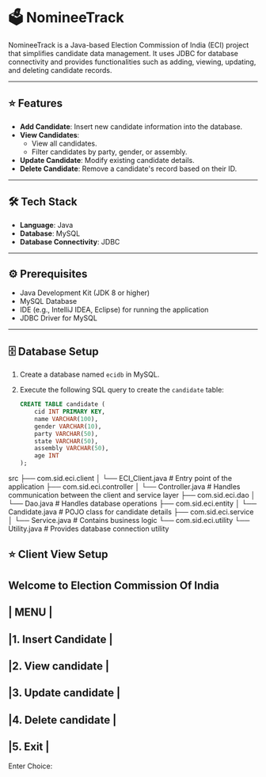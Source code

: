 # 🗳️ **NomineeTrack**

NomineeTrack is a Java-based Election Commission of India (ECI) project that simplifies candidate data management. It uses JDBC for database connectivity and provides functionalities such as adding, viewing, updating, and deleting candidate records.

---

## ⭐ **Features**

- **Add Candidate**: Insert new candidate information into the database.
- **View Candidates**:
  - View all candidates.
  - Filter candidates by party, gender, or assembly.
- **Update Candidate**: Modify existing candidate details.
- **Delete Candidate**: Remove a candidate's record based on their ID.

---

## 🛠️ **Tech Stack**

- **Language**: Java
- **Database**: MySQL
- **Database Connectivity**: JDBC

---

## ⚙️ **Prerequisites**

- Java Development Kit (JDK 8 or higher)
- MySQL Database
- IDE (e.g., IntelliJ IDEA, Eclipse) for running the application
- JDBC Driver for MySQL

---

## 🗄️ **Database Setup**

1. Create a database named `ecidb` in MySQL.
2. Execute the following SQL query to create the `candidate` table:

   ```sql
   CREATE TABLE candidate (
       cid INT PRIMARY KEY,
       name VARCHAR(100),
       gender VARCHAR(10),
       party VARCHAR(50),
       state VARCHAR(50),
       assembly VARCHAR(50),
       age INT
   );


src
├── com.sid.eci.client
│   └── ECI_Client.java        # Entry point of the application
├── com.sid.eci.controller
│   └── Controller.java        # Handles communication between the client and service layer
├── com.sid.eci.dao
│   └── Dao.java               # Handles database operations
├── com.sid.eci.entity
│   └── Candidate.java         # POJO class for candidate details
├── com.sid.eci.service
│   └── Service.java           # Contains business logic
└── com.sid.eci.utility
    └── Utility.java           # Provides database connection utility


## ⭐ **Client View Setup**
Welcome to Election Commission Of India
 --------------------
|       MENU         |
 --------------------
|1. Insert Candidate |
 --------------------
|2. View candidate   |
 --------------------
|3. Update candidate |
 --------------------
|4. Delete candidate |
 --------------------
|5. Exit             |
 --------------------
Enter Choice: 
